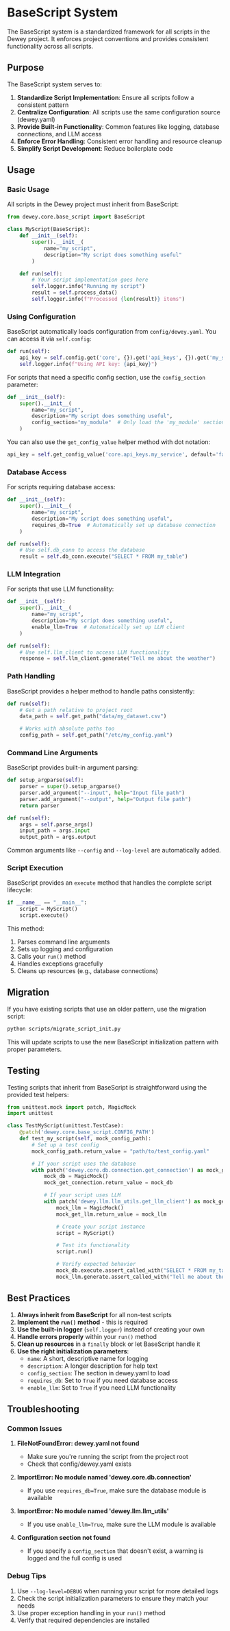 # BaseScript System

The BaseScript system is a standardized framework for all scripts in the Dewey project. It enforces project conventions and provides consistent functionality across all scripts.

## Purpose

The BaseScript system serves to:

1. **Standardize Script Implementation**: Ensure all scripts follow a consistent pattern
1. **Centralize Configuration**: All scripts use the same configuration source (dewey.yaml)
1. **Provide Built-in Functionality**: Common features like logging, database connections, and LLM access
1. **Enforce Error Handling**: Consistent error handling and resource cleanup
1. **Simplify Script Development**: Reduce boilerplate code

## Usage

### Basic Usage

All scripts in the Dewey project must inherit from BaseScript:

```python
from dewey.core.base_script import BaseScript

class MyScript(BaseScript):
    def __init__(self):
        super().__init__(
            name="my_script",
            description="My script does something useful"
        )

    def run(self):
        # Your script implementation goes here
        self.logger.info("Running my script")
        result = self.process_data()
        self.logger.info(f"Processed {len(result)} items")
```

### Using Configuration

BaseScript automatically loads configuration from `config/dewey.yaml`. You can access it via `self.config`:

```python
def run(self):
    api_key = self.config.get('core', {}).get('api_keys', {}).get('my_service')
    self.logger.info(f"Using API key: {api_key}")
```

For scripts that need a specific config section, use the `config_section` parameter:

```python
def __init__(self):
    super().__init__(
        name="my_script",
        description="My script does something useful",
        config_section="my_module"  # Only load the 'my_module' section from dewey.yaml
    )
```

You can also use the `get_config_value` helper method with dot notation:

```python
api_key = self.get_config_value('core.api_keys.my_service', default='fallback_key')
```

### Database Access

For scripts requiring database access:

```python
def __init__(self):
    super().__init__(
        name="my_script",
        description="My script does something useful",
        requires_db=True  # Automatically set up database connection
    )

def run(self):
    # Use self.db_conn to access the database
    result = self.db_conn.execute("SELECT * FROM my_table")
```

### LLM Integration

For scripts that use LLM functionality:

```python
def __init__(self):
    super().__init__(
        name="my_script",
        description="My script does something useful",
        enable_llm=True  # Automatically set up LLM client
    )

def run(self):
    # Use self.llm_client to access LLM functionality
    response = self.llm_client.generate("Tell me about the weather")
```

### Path Handling

BaseScript provides a helper method to handle paths consistently:

```python
def run(self):
    # Get a path relative to project root
    data_path = self.get_path("data/my_dataset.csv")

    # Works with absolute paths too
    config_path = self.get_path("/etc/my_config.yaml")
```

### Command Line Arguments

BaseScript provides built-in argument parsing:

```python
def setup_argparse(self):
    parser = super().setup_argparse()
    parser.add_argument("--input", help="Input file path")
    parser.add_argument("--output", help="Output file path")
    return parser

def run(self):
    args = self.parse_args()
    input_path = args.input
    output_path = args.output
```

Common arguments like `--config` and `--log-level` are automatically added.

### Script Execution

BaseScript provides an `execute` method that handles the complete script lifecycle:

```python
if __name__ == "__main__":
    script = MyScript()
    script.execute()
```

This method:

1. Parses command line arguments
1. Sets up logging and configuration
1. Calls your `run()` method
1. Handles exceptions gracefully
1. Cleans up resources (e.g., database connections)

## Migration

If you have existing scripts that use an older pattern, use the migration script:

```bash
python scripts/migrate_script_init.py
```

This will update scripts to use the new BaseScript initialization pattern with proper parameters.

## Testing

Testing scripts that inherit from BaseScript is straightforward using the provided test helpers:

```python
from unittest.mock import patch, MagicMock
import unittest

class TestMyScript(unittest.TestCase):
    @patch('dewey.core.base_script.CONFIG_PATH')
    def test_my_script(self, mock_config_path):
        # Set up a test config
        mock_config_path.return_value = "path/to/test_config.yaml"

        # If your script uses the database
        with patch('dewey.core.db.connection.get_connection') as mock_get_connection:
            mock_db = MagicMock()
            mock_get_connection.return_value = mock_db

            # If your script uses LLM
            with patch('dewey.llm.llm_utils.get_llm_client') as mock_get_llm:
                mock_llm = MagicMock()
                mock_get_llm.return_value = mock_llm

                # Create your script instance
                script = MyScript()

                # Test its functionality
                script.run()

                # Verify expected behavior
                mock_db.execute.assert_called_with("SELECT * FROM my_table")
                mock_llm.generate.assert_called_with("Tell me about the weather")
```

## Best Practices

1. **Always inherit from BaseScript** for all non-test scripts
1. **Implement the `run()` method** - this is required
1. **Use the built-in logger** (`self.logger`) instead of creating your own
1. **Handle errors properly** within your `run()` method
1. **Clean up resources** in a `finally` block or let BaseScript handle it
1. **Use the right initialization parameters**:
   - `name`: A short, descriptive name for logging
   - `description`: A longer description for help text
   - `config_section`: The section in dewey.yaml to load
   - `requires_db`: Set to `True` if you need database access
   - `enable_llm`: Set to `True` if you need LLM functionality

## Troubleshooting

### Common Issues

1. **FileNotFoundError: dewey.yaml not found**

   - Make sure you're running the script from the project root
   - Check that config/dewey.yaml exists

1. **ImportError: No module named 'dewey.core.db.connection'**

   - If you use `requires_db=True`, make sure the database module is available

1. **ImportError: No module named 'dewey.llm.llm_utils'**

   - If you use `enable_llm=True`, make sure the LLM module is available

1. **Configuration section not found**

   - If you specify a `config_section` that doesn't exist, a warning is logged and the full config is used

### Debug Tips

1. Use `--log-level=DEBUG` when running your script for more detailed logs
1. Check the script initialization parameters to ensure they match your needs
1. Use proper exception handling in your `run()` method
1. Verify that required dependencies are installed
